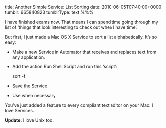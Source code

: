 title: Another Simple Service: List Sorting
date: 2010-06-05T07:40:00+0000
tumblr: 665840823
tumblrType: text
%%%

I have finished exams now. That means I can spend time going through my list of ‘things that look interesting to check out when I have time’. 

But first, I just made a Mac OS X Service to sort a list alphabetically. It’s so easy:

- Make a new Service in Automator that receives and replaces text from any application. 
- Add the action Run Shell Script and run this ‘script’: 

    sort -f

- Save the Service
- Use when necessary

You’ve just added a feature to every compliant text editor on your Mac. I love Services.

**Update:** I love Unix too.
